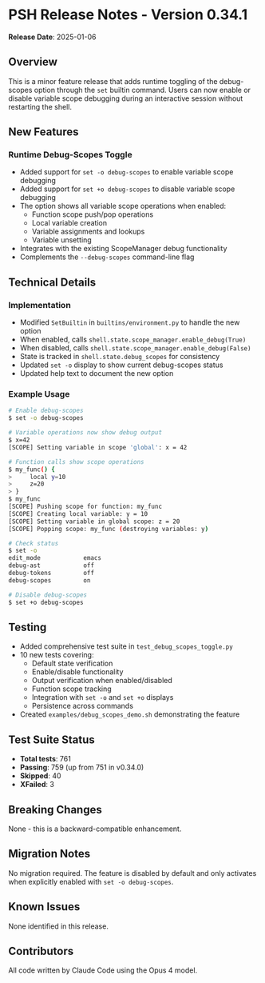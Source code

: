 # PSH Release Notes - Version 0.34.1

**Release Date**: 2025-01-06

## Overview

This is a minor feature release that adds runtime toggling of the debug-scopes option through the `set` builtin command. Users can now enable or disable variable scope debugging during an interactive session without restarting the shell.

## New Features

### Runtime Debug-Scopes Toggle

- Added support for `set -o debug-scopes` to enable variable scope debugging
- Added support for `set +o debug-scopes` to disable variable scope debugging
- The option shows all variable scope operations when enabled:
  - Function scope push/pop operations
  - Local variable creation
  - Variable assignments and lookups
  - Variable unsetting
- Integrates with the existing ScopeManager debug functionality
- Complements the `--debug-scopes` command-line flag

## Technical Details

### Implementation
- Modified `SetBuiltin` in `builtins/environment.py` to handle the new option
- When enabled, calls `shell.state.scope_manager.enable_debug(True)`
- When disabled, calls `shell.state.scope_manager.enable_debug(False)`
- State is tracked in `shell.state.debug_scopes` for consistency
- Updated `set -o` display to show current debug-scopes status
- Updated help text to document the new option

### Example Usage

```bash
# Enable debug-scopes
$ set -o debug-scopes

# Variable operations now show debug output
$ x=42
[SCOPE] Setting variable in scope 'global': x = 42

# Function calls show scope operations
$ my_func() {
>     local y=10
>     z=20
> }
$ my_func
[SCOPE] Pushing scope for function: my_func
[SCOPE] Creating local variable: y = 10
[SCOPE] Setting variable in global scope: z = 20
[SCOPE] Popping scope: my_func (destroying variables: y)

# Check status
$ set -o
edit_mode            emacs
debug-ast            off
debug-tokens         off
debug-scopes         on

# Disable debug-scopes
$ set +o debug-scopes
```

## Testing

- Added comprehensive test suite in `test_debug_scopes_toggle.py`
- 10 new tests covering:
  - Default state verification
  - Enable/disable functionality
  - Output verification when enabled/disabled
  - Function scope tracking
  - Integration with `set -o` and `set +o` displays
  - Persistence across commands
- Created `examples/debug_scopes_demo.sh` demonstrating the feature

## Test Suite Status
- **Total tests**: 761
- **Passing**: 759 (up from 751 in v0.34.0)
- **Skipped**: 40
- **XFailed**: 3

## Breaking Changes
None - this is a backward-compatible enhancement.

## Migration Notes
No migration required. The feature is disabled by default and only activates when explicitly enabled with `set -o debug-scopes`.

## Known Issues
None identified in this release.

## Contributors
All code written by Claude Code using the Opus 4 model.